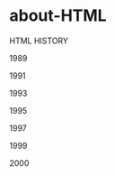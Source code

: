 # about-HTML
<p>HTML HISTORY</P>
<P>1989 </P>
<P>1991 </P>
<P>1993 </P>
<P>1995 </P>
<P>1997 </P>
<P>1999 </P>
<P>2000 </P>

